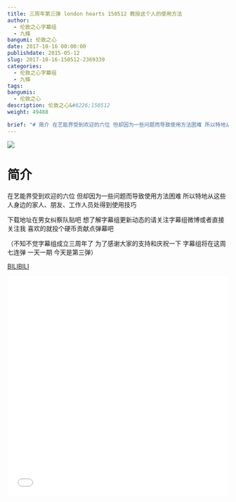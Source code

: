```yaml
---
title: 三周年第三弹 london hearts 150512 教授这个人的使用方法
author: 
  - 伦敦之心字幕组
  - 九條
bangumi: 伦敦之心
date: 2017-10-16 00:00:00
publishdate: 2015-05-12
slug: 2017-10-16-150512-2369339
categories: 
  - 伦敦之心字幕组
  - 九條
tags: 
bangumis: 
  - 伦敦之心
description: 伦敦之心&#8226;150512
weight: 49488

brief: "# 简介 在艺能界受到欢迎的六位 但却因为一些问题而导致使用方法困难 所以特地从这些人身边的家人、朋友、工作人员处得到使用技巧 下载地址在男女纠察队贴吧 想了解字幕组更新动态的请关注字幕组微博或者直接关注我 喜欢的就投个硬币贡献点弹幕吧 （不知不觉字幕组成立三周年了 为了感谢大家的支持和庆祝一下 字幕组将在这周七连弹 一天一期 今天是第三弹）"
---
```


![](https://i.imgur.com/tY27VKT.jpg)

# 简介  
在艺能界受到欢迎的六位 但却因为一些问题而导致使用方法困难 所以特地从这些人身边的家人、朋友、工作人员处得到使用技巧 


下载地址在男女纠察队贴吧 想了解字幕组更新动态的请关注字幕组微博或者直接关注我 喜欢的就投个硬币贡献点弹幕吧


（不知不觉字幕组成立三周年了 为了感谢大家的支持和庆祝一下 字幕组将在这周七连弹 一天一期 今天是第三弹）

  [BILIBILI](https://www.bilibili.com/video/av2369339/)


<div class="vcontainer">  <iframe class='video' src="//www.bilibili.com/blackboard/player.html?aid=2369339" width="100%" height="500" frameborder="0" allowfullscreen="allowfullscreen"></iframe></div>
